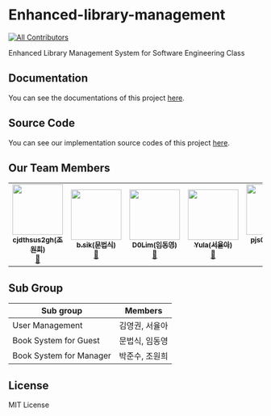 # Enhanced-library-management
<!-- ALL-CONTRIBUTORS-BADGE:START - Do not remove or modify this section -->
[![All Contributors](https://img.shields.io/badge/all_contributors-6-orange.svg?style=flat-square)](#contributors-)
<!-- ALL-CONTRIBUTORS-BADGE:END -->
Enhanced Library Management System for Software Engineering Class


## Documentation
You can see the documentations of this project [here](https://github.com/2021-caucse-software-engineering/enhanced-library-management/tree/main/docs).  

## Source Code
You can see our implementation source codes of this project [here](./src).


## Our Team Members

<!-- ALL-CONTRIBUTORS-LIST:START - Do not remove or modify this section -->
<!-- prettier-ignore-start -->
<!-- markdownlint-disable -->
<table>
  <tr>
    <td align="center"><a href="https://github.com/cjdthsus2gh"><img src="https://avatars.githubusercontent.com/u/29909720?v=4?s=100" width="100px;" alt=""/><br /><sub><b>cjdthsus2gh(조원희)</b></sub></a><br /><a href="https://github.com/2021-caucse-software-engineering/enhanced-library-management/commits?author=cjdthsus2gh" title="Documentation">📖</a></td>
    <td align="center"><a href="https://github.com/Beopsik"><img src="https://avatars.githubusercontent.com/u/29909335?v=4?s=100" width="100px;" alt=""/><br /><sub><b>b.sik(문법식)</b></sub></a><br /><a href="https://github.com/2021-caucse-software-engineering/enhanced-library-management/commits?author=Beopsik" title="Documentation">📖</a></td>
    <td align="center"><a href="https://github.com/d0lim"><img src="https://avatars.githubusercontent.com/u/23608029?v=4?s=100" width="100px;" alt=""/><br /><sub><b>D0Lim(임동영)</b></sub></a><br /><a href="https://github.com/2021-caucse-software-engineering/enhanced-library-management/commits?author=d0lim" title="Documentation">📖</a></td>
    <td align="center"><a href="https://github.com/yulaseo"><img src="https://avatars.githubusercontent.com/u/70151461?v=4?s=100" width="100px;" alt=""/><br /><sub><b>Yula(서율아)</b></sub></a><br /><a href="https://github.com/2021-caucse-software-engineering/enhanced-library-management/commits?author=yulaseo" title="Documentation">📖</a></td>
    <td align="center"><a href="https://github.com/pjs0418"><img src="https://avatars.githubusercontent.com/u/33286894?v=4?s=100" width="100px;" alt=""/><br /><sub><b>pjs0418(박준수)</b></sub></a><br /><a href="https://github.com/2021-caucse-software-engineering/enhanced-library-management/commits?author=pjs0418" title="Documentation">📖</a></td>
    <td align="center"><a href="https://github.com/youngkwon02"><img src="https://avatars.githubusercontent.com/u/39653584?v=4?s=100" width="100px;" alt=""/><br /><sub><b>Youngkwon Kim(김영권)</b></sub></a><br /><a href="https://github.com/2021-caucse-software-engineering/enhanced-library-management/commits?author=youngkwon02" title="Documentation">📖</a></td>
  </tr>
</table>

<!-- markdownlint-restore -->
<!-- prettier-ignore-end -->

<!-- ALL-CONTRIBUTORS-LIST:END -->

## Sub Group
| Sub group               | Members        |
|-------------------------|----------------|
| User Management         | 김영권, 서율아 |
| Book System for Guest   | 문법식, 임동영 |
| Book System for Manager | 박준수, 조원희 |


## License
MIT License

